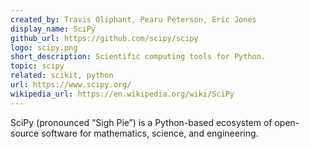 ```yaml
---
created_by: Travis Oliphant, Pearu Peterson, Eric Jones
display_name: SciPy
github_url: https://github.com/scipy/scipy
logo: scipy.png
short_description: Scientific computing tools for Python.
topic: scipy
related: scikit, python
url: https://www.scipy.org/
wikipedia_url: https://en.wikipedia.org/wiki/SciPy
---
```

SciPy (pronounced “Sigh Pie”) is a Python-based ecosystem of open-source software for mathematics, science, and engineering.
